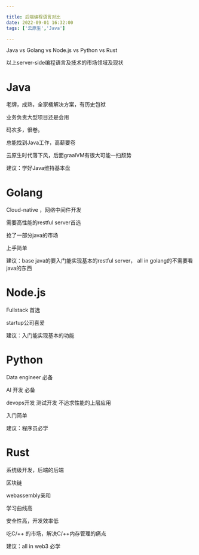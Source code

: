 ```yaml
---

title: 后端编程语言对比
date: 2022-09-01 16:32:00
tags: ['云原生','Java']

---
```




Java vs Golang vs Node.js vs Python vs Rust 



以上server-side编程语言及技术的市场领域及现状





# Java 



老牌，成熟，全家桶解决方案，有历史包袱

业务负责大型项目还是会用

码农多，很卷。

总能找到Java工作，高薪要卷

云原生时代落下风，后面graalVM有很大可能一扫颓势

建议：学好Java维持基本盘



# Golang

Cloud-native ，网络中间件开发

需要高性能的restful server首选

抢了一部分java的市场

上手简单

建议：base java的要入门能实现基本的restful server， all in golang的不需要看java的东西



# Node.js



Fullstack 首选

startup公司喜爱



建议：入门能实现基本的功能



# Python



Data engineer 必备

AI 开发 必备

devops开发 测试开发 不追求性能的上层应用

入门简单

建议：程序员必学



# Rust

系统级开发，后端的后端

区块链

webassembly亲和

学习曲线高

安全性高，开发效率低

吃C/++ 的市场，解决C/++内存管理的痛点

建议：all in web3 必学

